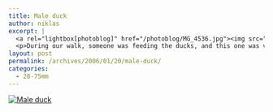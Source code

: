 ```yaml
---
title: Male duck
author: niklas
excerpt: |
  <a rel="lightbox[photoblog]" href="/photoblog/MG_4536.jpg"><img src="/photoblog/MG_4536.thumb.jpg" alt="Male duck" title="Male duck"/></a>
  <p>During our walk, someone was feeding the ducks, and this one was very eager to get to the food. Shot at f/3.5 in 1/160 seconds with 200 ISO and 75mm</p>
layout: post
permalink: /archives/2006/01/20/male-duck/
categories:
  - 28-75mm
---
```

<a rel="lightbox[photoblog]" href="/photoblog/MG_4536.jpg"><img src="/photoblog/MG_4536.sized.jpg" alt="Male duck" title="Male duck" /></a>